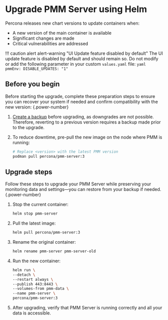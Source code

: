 # Upgrade PMM Server using Helm

Percona releases new chart versions to update containers when:

- A new version of the main container is available
- Significant changes are made
- Critical vulnerabilities are addressed

!!! caution alert alert-warning "UI Update feature disabled by default"
    The UI update feature is disabled by default and should remain so. Do not modify or add the following parameter in your custom `values.yaml` file:
    ```yaml
    pmmEnv:
    DISABLE_UPDATES: "1"
    ```

## Before you begin

Before starting the upgrade, complete these preparation steps to ensure you can recover your system if needed and confirm compatibility with the new version:
{.power-number}

1. [Create a backup](../install-pmm/install-pmm-server/baremetal/helm/backup_container_helm.md) before upgrading, as downgrades are not possible. Therefore, reverting to a previous version requires a backup made prior to the upgrade.

2. To reduce downtime, pre-pull the new image on the node where PMM is running:

    ```sh
    # Replace <version> with the latest PMM version
    podman pull percona/pmm-server:3
    ```

## Upgrade steps

Follow these steps to upgrade your PMM Server while preserving your monitoring data and settings—you can restore from your backup if needed.
{.power-number}

1. Stop the current container:

    ```sh
   helm stop pmm-server
    ```

3. Pull the latest image:

    ```sh
   helm pull percona/pmm-server:3
    ```

4. Rename the original container:

    ```sh
   helm rename pmm-server pmm-server-old
    ```

5. Run the new container:

    ```sh
   helm run \
   --detach \
   --restart always \
   --publish 443:8443 \
   --volumes-from pmm-data \
   --name pmm-server \
   percona/pmm-server:3
   ```

6. After upgrading, verify that PMM Server is running correctly and all your data is accessible.

